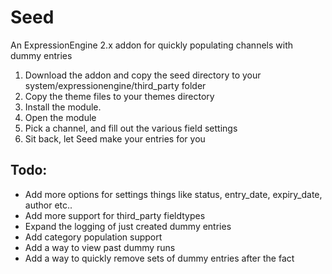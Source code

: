 # Seed

An ExpressionEngine 2.x addon for quickly populating channels with dummy entries

1. Download the addon and copy the seed directory to your system/expressionengine/third_party folder
2. Copy the theme files to your themes directory
3. Install the module. 
4. Open the module
5. Pick a channel, and fill out the various field settings
6. Sit back, let Seed make your entries for you


## Todo:

* Add more options for settings things like status, entry_date, expiry_date, author etc..
* Add more support for third_party fieldtypes
* Expand the logging of just created dummy entries
* Add category population support
* Add a way to view past dummy runs
* Add a way to quickly remove sets of dummy entries after the fact

